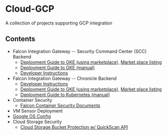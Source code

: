 # Cloud-GCP
A collection of projects supporting GCP integration


## Contents
 * Falcon Integration Gateway -- Security Command Center (SCC) Backend
   * [Deployment Guide to GKE (using marketplace)](https://github.com/CrowdStrike/falcon-integration-gateway/blob/main/docs/listings/gke/UserGuide.md), [Market place listing](https://console.cloud.google.com/marketplace/product/crowdstrike-saas/falcon-integration-gateway-scc)
   * [Deployment Guide to GKE (manual)](https://github.com/CrowdStrike/falcon-integration-gateway/tree/main/docs/gke)
   * [Developer Instructions](https://github.com/CrowdStrike/falcon-integration-gateway/tree/main/fig/backends/gcp)
 * Falcon Integration Gateway -- Chronicle Backend
   * [Developer Instructions](https://github.com/CrowdStrike/falcon-integration-gateway/tree/main/fig/backends/chronicle)
   * [Deployment Guide to GKE (using marketplace)](https://github.com/CrowdStrike/falcon-integration-gateway/blob/main/docs/listings/gke-chronicle/UserGuide.md), [Market place listing](https://console.cloud.google.com/marketplace/product/crowdstrike-saas/falcon-integration-gateway-chronicle)
   * [Deployment Guide to Kubernetes (manual)](https://github.com/CrowdStrike/falcon-integration-gateway/tree/main/docs/chronicle)
 * Container Security
   * [Falcon Container Security Documents](container)
 * VM Sensor Deployment
  * [Google OS Config](osconfig)
 * Cloud Storage Security
   * [Cloud Storage Bucket Protection w/ QuickScan API](cloud-storage-protection)
